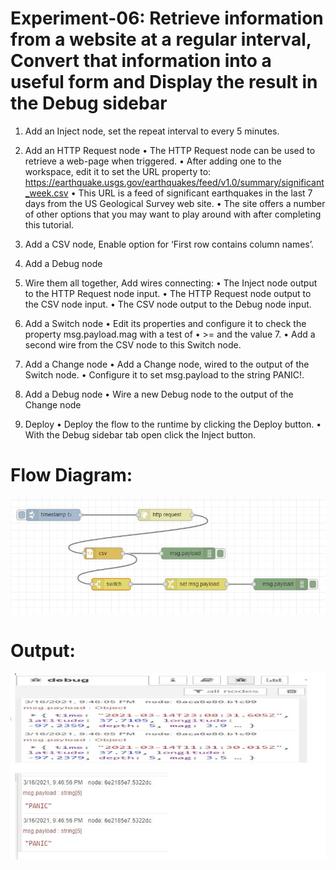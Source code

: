 # Experiment-06: Retrieve information from a website at a regular interval, Convert that information into a useful form and Display the result in the Debug sidebar
1. Add an Inject node, set the repeat interval to every 5 minutes.
2. Add an HTTP Request node
•	The HTTP Request node can be used to retrieve a web-page when triggered.
•	After adding one to the workspace, edit it to set the URL property to: https://earthquake.usgs.gov/earthquakes/feed/v1.0/summary/significant_week.csv
•	This URL is a feed of significant earthquakes in the last 7 days from the US Geological Survey web site.
•	The site offers a number of other options that you may want to play around with after completing this tutorial.

3. Add a CSV node, Enable option for ‘First row contains column names’.
4. Add a Debug node
5. Wire them all together, Add wires connecting:
•	The Inject node output to the HTTP Request node input.
•	The HTTP Request node output to the CSV node input.
•	The CSV node output to the Debug node input.
6. Add a Switch node
•	Edit its properties and configure it to check the property msg.payload.mag with a test of
•	>= and the value 7.
•	Add a second wire from the CSV node to this Switch node.
7. Add a Change node
•	Add a Change node, wired to the output of the Switch node.
•	Configure it to set msg.payload to the string PANIC!.
8. Add a Debug node
•	Wire a new Debug node to the output of the Change node
9. Deploy
•	Deploy the flow to the runtime by clicking the Deploy button.
•	With the Debug sidebar tab open click the Inject button.



# Flow Diagram:
![outcome](./input.jpg)

# Output:
![outcome](./output.jpg)
